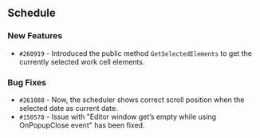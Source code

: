 ## Schedule

### New Features

- `#260919` - Introduced the public method `GetSelectedElements` to get the currently selected work cell elements.

### Bug Fixes

- `#261088` - Now, the scheduler shows correct scroll position when the selected date as current date.
- `#150578` - Issue with "Editor window get’s empty while using OnPopupClose event" has been fixed.
